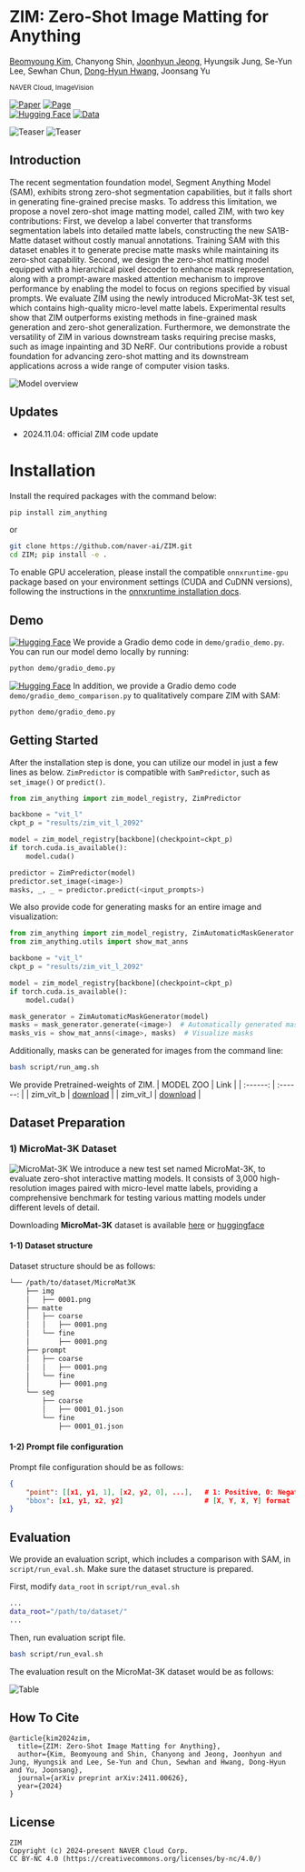 # ZIM: Zero-Shot Image Matting for Anything

[Beomyoung Kim](https://beomyoung-kim.github.io/), Chanyong Shin, [Joonhyun Jeong](https://bestdeveloper691.github.io/), Hyungsik Jung, Se-Yun Lee, Sewhan Chun, [Dong-Hyun Hwang](https://hwangdonghyun.github.io/), Joonsang Yu<br>

<sub>NAVER Cloud, ImageVision</sub><br />

[![Paper](https://img.shields.io/badge/Paper-arxiv-red)](https://arxiv.org/pdf/2411.00626)
[![Page](https://img.shields.io/badge/Project_page-blue)](https://naver-ai.github.io/ZIM) 	
[![Hugging Face](https://img.shields.io/badge/Hugging%20Face-FFD21E?logo=huggingface&logoColor=000)](https://huggingface.co/spaces/naver-iv/ZIM_Zero-Shot-Image-Matting)
[![Data](https://img.shields.io/badge/Data-gray)](https://huggingface.co/datasets/naver-iv/MicroMat-3K)

![Teaser](https://github.com/naver-ai/ZIM/releases/download/asset-v1/amg.gif)
![Teaser](https://github.com/naver-ai/ZIM/releases/download/asset-v1/teaser.png)

## Introduction

The recent segmentation foundation model, Segment Anything Model (SAM), exhibits strong zero-shot segmentation capabilities, but it falls short in generating fine-grained precise masks. To address this limitation, we propose a novel zero-shot image matting model, called ZIM, with two key contributions: First, we develop a label converter that transforms segmentation labels into detailed matte labels, constructing the new SA1B-Matte dataset without costly manual annotations. Training SAM with this dataset enables it to generate precise matte masks while maintaining its zero-shot capability. Second, we design the zero-shot matting model equipped with a hierarchical pixel decoder to enhance mask representation, along with a prompt-aware masked attention mechanism to improve performance by enabling the model to focus on regions specified by visual prompts. We evaluate ZIM using the newly introduced MicroMat-3K test set, which contains high-quality micro-level matte labels. Experimental results show that ZIM outperforms existing methods in fine-grained mask generation and zero-shot generalization. Furthermore, we demonstrate the versatility of ZIM in various downstream tasks requiring precise masks, such as image inpainting and 3D NeRF. Our contributions provide a robust foundation for advancing zero-shot matting and its downstream applications across a wide range of computer vision tasks. 

![Model overview](https://github.com/naver-ai/ZIM/releases/download/asset-v1/method_overview.png)

## Updates    
- 2024.11.04: official ZIM code update


# Installation

Install the required packages with the command below:
```bash
pip install zim_anything
```

or
```bash
git clone https://github.com/naver-ai/ZIM.git
cd ZIM; pip install -e .
```

To enable GPU acceleration, please install the compatible `onnxruntime-gpu` package based on your environment settings (CUDA and CuDNN versions), following the instructions in the [onnxruntime installation docs](https://onnxruntime.ai/docs/execution-providers/CUDA-ExecutionProvider.html#requirements).


## Demo

[![Hugging Face](https://img.shields.io/badge/Hugging%20Face-FFD21E?logo=huggingface&logoColor=000)](https://huggingface.co/spaces/naver-iv/ZIM_Zero-Shot-Image-Matting)  We provide a Gradio demo code in `demo/gradio_demo.py`. You can run our model demo locally by running:

```bash
python demo/gradio_demo.py
```

[![Hugging Face](https://img.shields.io/badge/Hugging%20Face-FFD21E?logo=huggingface&logoColor=000)](https://huggingface.co/spaces/naver-iv/ZIM_demo_with_SAM)  In addition, we provide a Gradio demo code `demo/gradio_demo_comparison.py` to qualitatively compare ZIM with SAM:

```bash
python demo/gradio_demo.py
```
## Getting Started

After the installation step is done, you can utilize our model in just a few lines as below. `ZimPredictor` is compatible with `SamPredictor`, such as `set_image()` or `predict()`.
```python
from zim_anything import zim_model_registry, ZimPredictor

backbone = "vit_l"
ckpt_p = "results/zim_vit_l_2092"

model = zim_model_registry[backbone](checkpoint=ckpt_p)
if torch.cuda.is_available():
    model.cuda()

predictor = ZimPredictor(model)
predictor.set_image(<image>)
masks, _, _ = predictor.predict(<input_prompts>)
```

We also provide code for generating masks for an entire image and visualization:

```python
from zim_anything import zim_model_registry, ZimAutomaticMaskGenerator
from zim_anything.utils import show_mat_anns

backbone = "vit_l"
ckpt_p = "results/zim_vit_l_2092"

model = zim_model_registry[backbone](checkpoint=ckpt_p)
if torch.cuda.is_available():
    model.cuda()

mask_generator = ZimAutomaticMaskGenerator(model)
masks = mask_generator.generate(<image>)  # Automatically generated masks
masks_vis = show_mat_anns(<image>, masks)  # Visualize masks
```

Additionally, masks can be generated for images from the command line:
```bash
bash script/run_amg.sh
```

We provide Pretrained-weights of ZIM.
|   MODEL ZOO  | Link |
| :------:  | :------:  |
| zim_vit_b | [download](https://github.com/naver-ai/ZIM/releases/download/ckpt-v1/zim_vit_b_2043.tar) |
| zim_vit_l | [download](https://github.com/naver-ai/ZIM/releases/download/ckpt-v1/zim_vit_l_2092.tar) |


## Dataset Preparation

### 1) MicroMat-3K Dataset
![MicroMat-3K](https://github.com/naver-ai/ZIM/releases/download/asset-v1/qualitative_micromat.png)
We introduce a new test set named MicroMat-3K, to evaluate zero-shot interactive matting models. It consists of 3,000 high-resolution images paired with micro-level matte labels, providing a comprehensive benchmark for testing various matting models under different levels of detail.

Downloading **MicroMat-3K** dataset is available [here](https://github.com/naver-ai/ZIM/releases/download/testset-v1/MicroMat3K.tar) or [huggingface](https://huggingface.co/datasets/naver-iv/MicroMat-3K)

#### 1-1) Dataset structure

Dataset structure should be as follows:
```bash
└── /path/to/dataset/MicroMat3K
    ├── img
    │   ├── 0001.png
    ├── matte
    │   ├── coarse
    │   │   ├── 0001.png
    │   └── fine
    │       ├── 0001.png
    ├── prompt
    │   ├── coarse
    │   │   ├── 0001.png
    │   └── fine
    │       ├── 0001.png
    └── seg
        ├── coarse
        │   ├── 0001_01.json
        └── fine
            ├── 0001_01.json
```

#### 1-2) Prompt file configuration

Prompt file configuration should be as follows:
```json
{
    "point": [[x1, y1, 1], [x2, y2, 0], ...],   # 1: Positive, 0: Negative prompt
    "bbox": [x1, y1, x2, y2]                    # [X, Y, X, Y] format
}
```

## Evaluation

We provide an evaluation script, which includes a comparison with SAM, in `script/run_eval.sh`. Make sure the dataset structure is prepared.

First, modify `data_root` in `script/run_eval.sh`
```bash
...
data_root="/path/to/dataset/"
...
```

Then, run evaluation script file.
```bash
bash script/run_eval.sh
```

The evaluation result on the MicroMat-3K dataset would be as follows:

![Table](https://github.com/naver-ai/ZIM/releases/download/asset-v1/Table1.png)


## How To Cite

```
@article{kim2024zim,
  title={ZIM: Zero-Shot Image Matting for Anything},
  author={Kim, Beomyoung and Shin, Chanyong and Jeong, Joonhyun and Jung, Hyungsik and Lee, Se-Yun and Chun, Sewhan and Hwang, Dong-Hyun and Yu, Joonsang},
  journal={arXiv preprint arXiv:2411.00626},
  year={2024}
}
```

## License

```
ZIM
Copyright (c) 2024-present NAVER Cloud Corp.
CC BY-NC 4.0 (https://creativecommons.org/licenses/by-nc/4.0/)  
```
